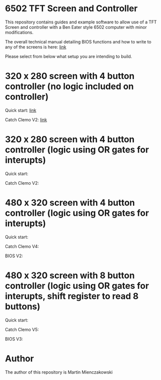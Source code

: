 # 6502 TFT Screen and Controller

This repository contains guides and example software to allow use of a TFT Screen and controller with a Ben Eater style 6502 computer with minor modifications.

The overall technical manual detailing BIOS functions and how to write to any of the screens is here: [link](https://github.com/martinmienczakowski/6502TFTScreen/blob/d2e7c9dbbdbd956a3d5c02a5402369ba50d9747f/Edgar%20Technical%20Manual%20Version%203.pdf)

Please select from below what setup you are intending to build.

# 320 x 280 screen with 4 button controller (no logic included on controller)

Quick start: [link](https://github.com/martinmienczakowski/6502TFTScreen/blob/d2e7c9dbbdbd956a3d5c02a5402369ba50d9747f/320x280%20Simple%20Controller/320%20x%20280%20Screen%20with%204%20Button%20Controller%20(Simple).pdf)

Catch Clemo V2: [link](https://github.com/martinmienczakowski/6502TFTScreen/blob/8cd5d202a31b3329631f1b1f9869e519362fc74c/320x280%20Simple%20Controller/CatchClemoV2.s)

# 320 x 280 screen with 4 button controller (logic using OR gates for interupts)

Quick start:

Catch Clemo V2:

# 480 x 320 screen with 4 button controller (logic using OR gates for interupts)

Quick start:

Catch Clemo V4:

BIOS V2:

# 480 x 320 screen with 8 button controller (logic using OR gates for interupts, shift register to read 8 buttons)

Quick start:

Catch Clemo V5:

BIOS V3:

# Author

The author of this repository is Martin Mienczakowski
